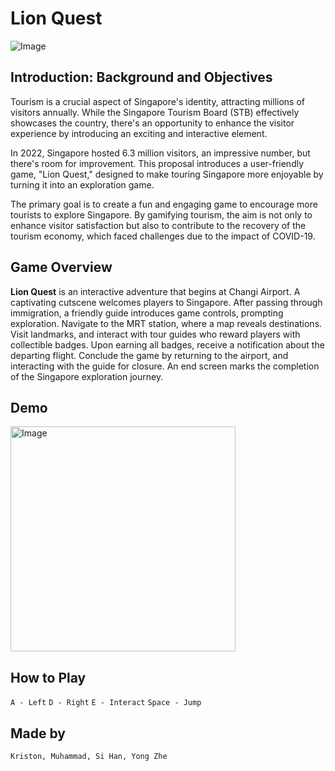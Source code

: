 # Lion Quest
![Image](https://github.com/users/Kr1s7on/projects/2/assets/148928086/e7b7e400-082a-4a38-a16e-ac9b327c30de)

## Introduction: Background and Objectives

Tourism is a crucial aspect of Singapore's identity, attracting millions of visitors annually. While the Singapore Tourism Board (STB) effectively showcases the country, there's an opportunity to enhance the visitor experience by introducing an exciting and interactive element.

In 2022, Singapore hosted 6.3 million visitors, an impressive number, but there's room for improvement. This proposal introduces a user-friendly game, "Lion Quest," designed to make touring Singapore more enjoyable by turning it into an exploration game.

The primary goal is to create a fun and engaging game to encourage more tourists to explore Singapore. By gamifying tourism, the aim is not only to enhance visitor satisfaction but also to contribute to the recovery of the tourism economy, which faced challenges due to the impact of COVID-19.


## Game Overview

**Lion Quest** is an interactive adventure that begins at Changi Airport. A captivating cutscene welcomes players to Singapore. After passing through immigration, a friendly guide introduces game controls, prompting exploration. Navigate to the MRT station, where a map reveals destinations. Visit landmarks, and interact with tour guides who reward players with collectible badges. Upon earning all badges, receive a notification about the departing flight. Conclude the game by returning to the airport, and interacting with the guide for closure. An end screen marks the completion of the Singapore exploration journey.

## Demo
<img src="https://github.com/users/Kr1s7on/projects/2/assets/148928086/4f088969-52db-4977-80e8-79da56e0244d" alt="Image" width="360">


## How to Play

`A - Left` `D - Right` `E - Interact` `Space - Jump`

## Made by
`Kriston, Muhammad, Si Han, Yong Zhe`
